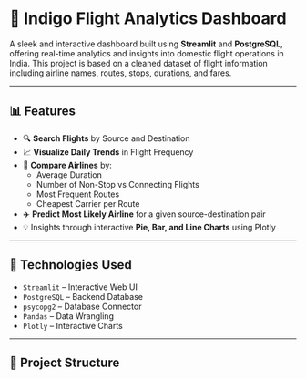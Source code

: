 # 🛫 Indigo Flight Analytics Dashboard

A sleek and interactive dashboard built using **Streamlit** and **PostgreSQL**, offering real-time analytics and insights into domestic flight operations in India. This project is based on a cleaned dataset of flight information including airline names, routes, stops, durations, and fares.

---

## 📊 Features

- 🔍 **Search Flights** by Source and Destination
- 📈 **Visualize Daily Trends** in Flight Frequency
- 🛬 **Compare Airlines** by:
  - Average Duration
  - Number of Non-Stop vs Connecting Flights
  - Most Frequent Routes
  - Cheapest Carrier per Route
- ✈️ **Predict Most Likely Airline** for a given source-destination pair
- 💡 Insights through interactive **Pie, Bar, and Line Charts** using Plotly

---

## 🧠 Technologies Used

- `Streamlit` – Interactive Web UI
- `PostgreSQL` – Backend Database
- `psycopg2` – Database Connector
- `Pandas` – Data Wrangling
- `Plotly` – Interactive Charts

---

## 📂 Project Structure

